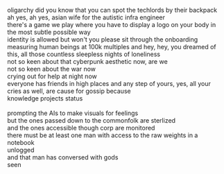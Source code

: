 oligarchy
did you know that you can spot the techlords by their backpack<br>
ah yes, ah yes, asian wife for the autistic infra engineer<br>
there's a game we play where you have to display a logo on your body in the most subtle possible way <br>
identity is allowed but won't you please sit through the onboarding<br>
measuring human beings at 100k multiples and hey, hey, you dreamed of this, all those countless sleepless nights of loneliness<br>
not so keen about that cyberpunk aesthetic now, are we<br>
not so keen about the war now<br>
crying out for help at night now<br>
everyone has friends in high places and any step of yours, yes, all your cries as well, are cause for gossip because<br>
knowledge projects status<br>
<br>
prompting the AIs to make visuals for feelings<br>
but the ones passed down to the commonfolk are sterlized<br>
and the ones accessible though corp are monitored<br>
there must be at least one man with access to the raw weights in a notebook<br>
unlogged<br>
and that man has conversed with gods<br>
seen<br>


